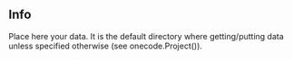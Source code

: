 ## Info

Place here your data. It is the default directory where getting/putting data unless specified otherwise
(see onecode.Project()).
